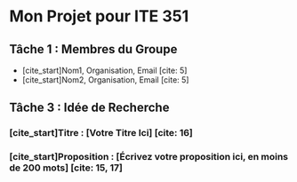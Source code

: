 # Mon Projet pour ITE 351

## Tâche 1 : Membres du Groupe

* [cite_start]Nom1, Organisation, Email [cite: 5]
* [cite_start]Nom2, Organisation, Email [cite: 5]

## Tâche 3 : Idée de Recherche

### [cite_start]Titre : [Votre Titre Ici] [cite: 16]

### [cite_start]Proposition : [Écrivez votre proposition ici, en moins de 200 mots] [cite: 15, 17]
